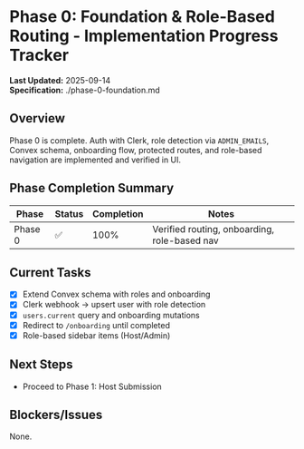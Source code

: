 # Phase 0: Foundation & Role-Based Routing - Implementation Progress Tracker

**Last Updated:** 2025-09-14  
**Specification:** ./phase-0-foundation.md

## Overview

Phase 0 is complete. Auth with Clerk, role detection via `ADMIN_EMAILS`, Convex schema, onboarding flow, protected routes, and role-based navigation are implemented and verified in UI.

## Phase Completion Summary

| Phase   | Status | Completion | Notes                                        |
| ------- | ------ | ---------- | -------------------------------------------- |
| Phase 0 | ✅     | 100%       | Verified routing, onboarding, role-based nav |

## Current Tasks

- [x] Extend Convex schema with roles and onboarding
- [x] Clerk webhook → upsert user with role detection
- [x] `users.current` query and onboarding mutations
- [x] Redirect to `/onboarding` until completed
- [x] Role-based sidebar items (Host/Admin)

## Next Steps

- Proceed to Phase 1: Host Submission

## Blockers/Issues

None.
